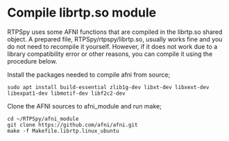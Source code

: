 # Compile librtp.so module
RTPSpy uses some AFNI functions that are compiled in the librtp.so shared object. A prepared file, RTPSpy/rtpspy/librtp.so, usually works fine and you do not need to recompile it yourself.
However, if it does not work due to a library compatibility error or other reasons, you can compile it using the procedure below.

Install the packages needed to compile afni from source;
```
sudo apt install build-essential zlib1g-dev libxt-dev libxext-dev libexpat1-dev libmotif-dev libf2c2-dev
```

Clone the AFNI sources to afni_module and run make;
```
cd ~/RTPSpy/afni_module
git clone https://github.com/afni/afni.git
make -f Makefile.librtp.linux_ubuntu
```
